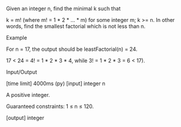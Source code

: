 Given an integer n, find the minimal k such that

k = m! (where m! = 1 * 2 * ... * m) for some integer m;
k >= n.
In other words, find the smallest factorial which is not less than n.

Example

For n = 17, the output should be
leastFactorial(n) = 24.

17 < 24 = 4! = 1 * 2 * 3 * 4, while 3! = 1 * 2 * 3 = 6 < 17).

Input/Output

[time limit] 4000ms (py)
[input] integer n

A positive integer.

Guaranteed constraints:
1 ≤ n ≤ 120.

[output] integer
